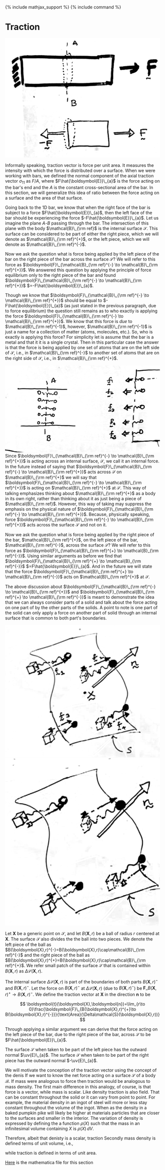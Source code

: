 {% include mathjax_support %}
{% include command %}


# Traction

![](2021-10-02-20-23-45.png)

Informally speaking, traction vector is force per unit area. It measures the intensity with which the force is distributed over a surface. When we were working with bars, we defined the normal component of the axial traction vector $\sigma_{11}$ as $F/A$, where $F\hat{\boldsymbol{E}}\_{a}$ is the force acting on the bar's end and the $A$ is the constant cross-sectional area of the bar. In this section, we will generalize this idea of ratio between the force acting on a surface and the area of that surface. 


Going back to the 1D bar, we know that when the right face of the bar is subject to a force $F\hat{\boldsymbol{E}}\_{a}$, then the left face of the bar should be experiencing the force $-F\hat{\boldsymbol{E}}\_{a}$. Let us imagine  the plane $A$-$B$ passing through the bar. The intersection of this plane with the body $\mathcal{B}\_{\rm ref}$ is the internal surface $\mathcal{S}$. This surface can be considered to be part of either the right piece, which we will denote as $\mathcal{B}\_{\rm ref}^{+}$, or the left piece, which we will denote as $\mathcal{B}\_{\rm ref}^{-}$.


Now we ask the question what is force being applied by the left piece of the bar on the right piece of the bar across the surface $\mathcal{S}$? We will refer to this force as $\boldsymbol{F}\_{\mathcal{B}_{\rm ref}^{-} \to \mathcal{B}\_{\rm ref}^{+}}$. We answered this question by applying the principle of force equilibrium only to the right piece of the bar and found $\boldsymbol{F}\_{\mathcal{B}\_{\rm ref}^{-} \to \mathcal{B}\_{\rm ref}^{+}}$ $=-F\hat{\boldsymbol{E}}\_{a}$. 

Though we know that $\boldsymbol{F}\_{\mathcal{B}\_{\rm ref}^{-} \to \mathcal{B}\_{\rm ref}^{+}}$ should be equal to  $-F\hat{\boldsymbol{E}}\_{a}$ (as just stated in the previous paragraph, due to force equilibrium) the question still remains as to who exactly is applying the force $\boldsymbol{F}\_{\mathcal{B}\_{\rm ref}^{-} \to \mathcal{B}\_{\rm ref}^{+}}$. We know that this force is _due_ to $\mathcal{B}\_{\rm ref}^{-1}$, however,  $\mathcal{B}\_{\rm ref}^{-1}$ is just a name for a collection of matter (atoms, molecules, etc.). So, who is exactly is applying this force? For simplicity let is assume that the bar is a metal and that it it is a  single crystal. Then in this particular case the answer is that the force is being applied by  one set of atoms that are on the left side of $\mathcal{S}$, i.e., in  $\mathcal{B}\_{\rm ref}^{-}$ to another set of atoms that are on the right side of $\mathcal{S}$, i.e., in $\mathcal{B}\_{\rm ref}^{+}$. 

![](2021-10-02-23-20-02.png)
Since $\boldsymbol{F}\_{\mathcal{B}\_{\rm ref}^{-} \to \mathcal{B}\_{\rm ref}^{+}}$ is acting across an internal surface, $\mathcal{S}$, we call it an internal force. In the future instead of saying that $\boldsymbol{F}\_{\mathcal{B}\_{\rm ref}^{-} \to \mathcal{B}\_{\rm ref}^{+}}$ acts across $\mathcal{S}$ on $\mathcal{B}\_{\rm ref}^{+}$ we will say that $\boldsymbol{F}\_{\mathcal{B}\_{\rm ref}^{-} \to \mathcal{B}\_{\rm ref}^{+}}$ is acting on $\mathcal{B}\_{\rm ref}^{+}$ at $\mathcal{S}$. This way of talking emphasizes thinking about $\mathcal{B}\_{\rm ref}^{+}$ as a body in its own right, rather than thinking about it as just being a piece of $\mathcal{B}\_{\rm ref}$. However, this way of taking may suppress the emphasis on the physical nature of  $\boldsymbol{F}\_{\mathcal{B}\_{\rm ref}^{-} \to \mathcal{B}\_{\rm ref}^{+}}$. Because,  physically speaking,  force $\boldsymbol{F}\_{\mathcal{B}\_{\rm ref}^{-} \to \mathcal{B}\_{\rm ref}^{+}}$  acts across the surface $\mathcal{S}$ and not on it.  

Now we ask the question what is force being applied by the right piece of the bar, $\mathcal{B}\_{\rm ref}^{+}$, on the left piece of the bar, $\mathcal{B}\_{\rm ref}^{-}$, across the surface $\mathcal{S}$? We will refer to this force as $\boldsymbol{F}\_{\mathcal{B}\_{\rm ref}^{+} \to \mathcal{B}_{\rm ref}^{-}}$. Using similar arguments as before we find that $\boldsymbol{F}\_{\mathcal{B}\_{\rm ref}^{+} \to \mathcal{B}_{\rm ref}^{-}}$ $=F\hat{\boldsymbol{E}}\_{a}$. And in the future we will state that the force  $\boldsymbol{F}\_{\mathcal{B}\_{\rm ref}^{+} \to \mathcal{B}\_{\rm ref}^{-}}$  acts on $\mathcal{B}\_{\rm ref}^{+}$ at $\mathcal{S}$.



The above discussion about $\boldsymbol{F}\_{\mathcal{B}\_{\rm ref}^{-} \to \mathcal{B}\_{\rm ref}^{+}}$ and $\boldsymbol{F}_{\mathcal{B}\_{\rm ref}^{+} \to \mathcal{B}\_{\rm ref}^{-}}$ is meant to demonstrate the idea  that we can always consider parts of a solid and talk about the force acting on one part of by the other parts of the solids. A point to note is one part of the solid can only apply a force on another part of solid through an internal surface that is common to both part's boundaries.  

![](2021-10-03-00-37-03.png)
![](2021-10-03-00-33-25.png)

Let $\boldsymbol{X}$ be a generic point on $\mathcal{S}$, and let $B(\boldsymbol{X},r)$ be a ball of radius $r$ centered at $\boldsymbol{X}$. The surface $\mathcal{S}$ also divides the the ball into two pieces. We denote  the left piece of the ball as $B(\boldsymbol{X},r)^{-}=B(\boldsymbol{X},r)\cap\mathcal{B}\_{\rm ref}^{-}$ and the right piece of the ball as $B(\boldsymbol{X},r)^{+}=B(\boldsymbol{X},r)\cap\mathcal{B}\_{\rm ref}^{+}$. We refer small patch of the surface $\mathcal{S}$ that is contained within $B(\boldsymbol{X},r)$ as $\Delta\mathcal{S}(\boldsymbol{X},r)$.  

The internal surface $\Delta\mathcal{S}(\boldsymbol{X},r)$ is part of the boundaries of both  parts $B(\boldsymbol{X},r)^{-}$ and $B(\boldsymbol{X},r)^{-}$. Let the force on  $B(\boldsymbol{X},r)^{-}$ at $\Delta\mathcal{S}(\boldsymbol{X},r)$ (due to $B(\boldsymbol{X},r)^{-}$) be $\boldsymbol{F}\_{B(\boldsymbol{X},r)^{+}\to B(\boldsymbol{X},r)^{-}}$. We define the traction vector  at $\boldsymbol{X}$ in the direction $\boldsymbol{n}$ to be 

$$ 
\boldsymbol{t}(\boldsymbol{X},\boldsymbol{n})=\lim_{r\to 0}\frac{\boldsymbol{F}\_{B(\boldsymbol{X},r)^{+}\to B(\boldsymbol{X},r)^{-}}}{\text{Area}(\Delta\mathcal{S}(\boldsymbol{X},r))}
$$


Through applying a similar argument we can derive that the force acting on the left piece of the bar, due to the right piece of the bar, across $\mathcal{S}$ to be $F\hat{\boldsymbol{E}}\_{a}$. 


The surface $\mathcal{S}$ when taken to be part of the left piece has the outward normal $\uv{E}\_{a}$. The surface $\mathcal{S}$ when taken to be part of the right piece has the outward normal $-\uv{E}\_{a}$. 


We will motivate the conception of the traction vector using the concept of the denis
If we want to know the net force acting on a surface $\mathcal{S}$ of a body $\mathcal{B}$. 
If mass were analogous to force then traction would be analogous to mass density. 
The first main difference in this analogy, of course, is that force is a vector, while mass is scalar. Like density traction is also field. That can be constant throughout the solid or it can vary from point to point. For example, the material density in an  ingot of steel will more or less stay constant throughout the volume of the ingot. When as the density in a baked pumpkin pike will likely be higher at materials particles that are closer to the surfaces and smaller in the interior. The variation of density is expressed by defining the a function  $\rho(X)$ such that the mass in an infinitesimal volume containing $X$ is $\rho(X)\, dV$.  




Therefore, albeit that denisty is a scalar, traction Secondly mass density is defined terms of unit volume, i.e., 

  while traction is defined in terms of unit area. 

[Here](./WFiles/SurfaceIntersection.nb) is the mathematica file for this section 